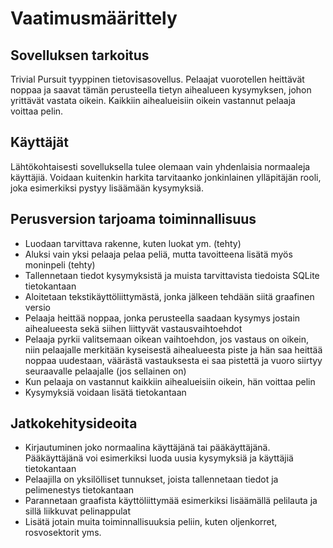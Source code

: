 # Vaatimusmäärittely

## Sovelluksen tarkoitus

Trivial Pursuit tyyppinen tietovisasovellus. Pelaajat vuorotellen heittävät noppaa ja saavat tämän perusteella tietyn aihealueen kysymyksen, johon yrittävät vastata oikein. 
Kaikkiin aihealueisiin oikein vastannut pelaaja voittaa pelin. 

## Käyttäjät

Lähtökohtaisesti sovelluksella tulee olemaan vain yhdenlaisia normaaleja käyttäjiä. 
Voidaan kuitenkin harkita tarvitaanko jonkinlainen ylläpitäjän rooli, joka esimerkiksi pystyy lisäämään kysymyksiä.

## Perusversion tarjoama toiminnallisuus

- Luodaan tarvittava rakenne, kuten luokat ym. (tehty)
- Aluksi vain yksi pelaaja pelaa peliä, mutta tavoitteena lisätä myös moninpeli (tehty)
- Tallennetaan tiedot kysymyksistä ja muista tarvittavista tiedoista SQLite tietokantaan
- Aloitetaan tekstikäyttöliittymästä, jonka jälkeen tehdään siitä graafinen versio
- Pelaaja heittää noppaa, jonka perusteella saadaan kysymys jostain aihealueesta sekä siihen liittyvät vastausvaihtoehdot
- Pelaaja pyrkii valitsemaan oikean vaihtoehdon, jos vastaus on oikein, niin pelaajalle merkitään kyseisestä aihealueesta piste ja hän saa heittää noppaa uudestaan, väärästä vastauksesta ei saa pistettä ja vuoro siirtyy seuraavalle pelaajalle (jos sellainen on)
- Kun pelaaja on vastannut kaikkiin aihealueisiin oikein, hän voittaa pelin 
- Kysymyksiä voidaan lisätä tietokantaan

## Jatkokehitysideoita

- Kirjautuminen joko normaalina käyttäjänä tai pääkäyttäjänä. Pääkäyttäjänä voi esimerkiksi luoda uusia kysymyksiä ja käyttäjiä tietokantaan
- Pelaajilla on yksilölliset tunnukset, joista tallennetaan tiedot ja pelimenestys tietokantaan
- Parannetaan graafista käyttöliittymää esimerkiksi lisäämällä pelilauta ja sillä liikkuvat pelinappulat
- Lisätä jotain muita toiminnallisuuksia peliin, kuten oljenkorret, rosvosektorit yms. 

